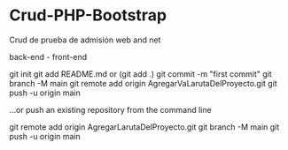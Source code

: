 # Crud-PHP-Bootstrap

Crud de prueba de admisión web and net

back-end - front-end

git init
git add README.md or (git add .)
git commit -m "first commit"
git branch -M main
git remote add origin AgregarVaLarutaDelProyecto.git
git push -u origin main

…or push an existing repository from the command line

git remote add origin AgregarLarutaDelProyecto.git
git branch -M main
git push -u origin main
